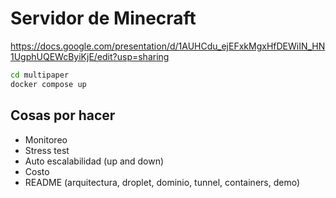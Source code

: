 # Servidor de Minecraft

https://docs.google.com/presentation/d/1AUHCdu_ejEFxkMgxHfDEWiIN_HN1UgphUQEWcByiKjE/edit?usp=sharing

``` bash
cd multipaper
docker compose up
```

## Cosas por hacer
- Monitoreo
- Stress test
- Auto escalabilidad (up and down)
- Costo
- README (arquitectura, droplet, dominio, tunnel, containers, demo)
